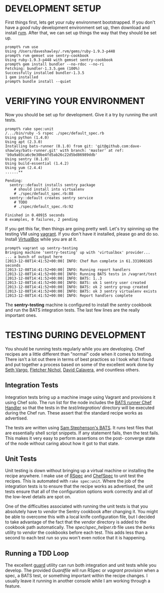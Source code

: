 # DEVELOPMENT SETUP

First things first, lets get your ruby environment bootstrapped.  If you
don't have a *good* ruby development environment set up, then download
and install [rvm][1].  After that, we can set up things the way that they
should be set up.

    prompt% rvm use
    Using /Users/daveshawley/.rvm/gems/ruby-1.9.3-p448
    prompt% rvm gemset use sentry-cookbook
    Using ruby-1.9.3-p448 with gemset sentry-cookbook
    prompt% gem install bundler --no-rdoc --no-ri
    Fetching: bundler-1.3.5.gem (100%)
    Successfully installed bundler-1.3.5
    1 gem installed
    prompt% bundle install --quiet

# VERIFYING YOUR ENVIRONMENT

Now you should be set up for development.  Give it a try by running the
unit tests.

    prompt% rake spec:unit
    /.../bin/ruby -S rspec ./spec/default_spec.rb
    Using python (1.4.0)
    Using apt (2.3.0)
    Installing bats-runner (0.1.0) from git: 'git@github.com:dave-shawley/bats-runner.git' with branch: 'master' at ref: 'b9a9a03ca6c9e30be4fd5ab26c22d5bd86989ddb'
    Using sentry (0.1.0)
    Using build-essential (1.4.2)
    Using yum (2.4.4)
    ......**
    
    Pending:
      sentry::default installs sentry package
        # should install into virtualenv
        # ./spec/default_spec.rb:88
      sentry::default creates sentry service
        # TODO
        # ./spec/default_spec.rb:92
    
    Finished in 0.40915 seconds
    8 examples, 0 failures, 2 pending

If you get this far, then things are going pretty well.  Let's try
spinning up the testing VM using [vagrant][2].  If you don't have it
installed, please go and do so.  Install [VirtualBox][3] while you are
at it.

    prompt% vagrant up sentry-testing
    Bringing machine 'sentry-testing' up with 'virtualbox' provider...
    ... a bunch of output here
    [2013-12-08T14:41:52+00:00] INFO: Chef Run complete in 61.331066165 seconds
    [2013-12-08T14:41:52+00:00] INFO: Running report handlers
    [2013-12-08T14:41:52+00:00] INFO: Running BATS tests in /vagrant/test
    [2013-12-08T14:41:52+00:00] INFO: BATS: 1..3
    [2013-12-08T14:41:52+00:00] INFO: BATS: ok 1 sentry user created
    [2013-12-08T14:41:52+00:00] INFO: BATS: ok 2 sentry group created
    [2013-12-08T14:41:52+00:00] INFO: BATS: ok 3 sentry virtualenv exists
    [2013-12-08T14:41:52+00:00] INFO: Report handlers complete

The **sentry-testing** machine is configured to install the *sentry*
cookbook and run the BATS integration tests.  The last few lines are the
really important ones.

# TESTING DURING DEVELOPMENT

You should be running tests regularly while you are developing.  Chef
recipes are a little different than "normal" code when it comes to testing.
There isn't a lot out there in terms of best practices so I took what I
found and put together a process based on some of the excellent  work done
by [Seth Vargo][8], [Fletcher Nichol][9], [David Calavera][10], and
countless others.

## Integration Tests

Integration tests bring up a machine image using Vagrant and provisions it
using Chef solo.  The run list for the node includes the [BATS runner Chef
Handler][6] so that the tests in the *test/integration/* directory will be
executed during the Chef run.  These assert that the standard recipe works
as advertised.

The tests are written using [Sam Stephenson's BATS][11].  It runs test files
that are essentially shell script snippets.  If any statement fails, then
the test fails.  This makes it very easy to perform assertions on the post-
converge state of the node without caring about how it got to that state.

## Unit Tests

Unit testing is down without bringing up a virtual machine or installing the
recipe anywhere.  I make use of [RSpec][4] and [ChefSpec][5] to unit test
the recipes.  This is automated with `rake spec:unit`.  Where the job of the
integration tests is to ensure that the recipe works as advertised, the unit
tests ensure that all of the configuration options work correctly and all of
the low-level details are spot on.

One of the difficulties associated with running the unit tests is that you
absolutely have to *vendor* the Sentry cookbook after changing it.  You might
be able to overcome this with a local knife configuration file, but I decided
to take advantage of the fact that the *vendor* directory is added to the
cookbook path automatically.  The *spec/spec_helper.rb* file uses the *berks*
utility to *vendor* the cookbooks before each test.  This adds less than a
second to each test run so you won't even notice that it is happening.

## Running a TDD Loop
The excellent [guard][7] utility can run both integration and unit tests
while you develop.  The provided _Guardfile_ will run RSpec or *vagrant
provision* when a spec, a BATS test, or something important within the
recipe changes.  I usually leave it running in another console while I am
working through a feature.


[1]: http://rvm.io/
[2]: http://vagrantup.com/
[3]: https://www.virtualbox.org/
[4]: http://rspec.info/
[5]: https://github.com/acrmp/chefspec/
[6]: https://github.com/dave-shawley/bats-runner
[7]: https://github.com/guard/guard/wiki/
[8]: https://github.com/sethvargo
[9]: https://github.com/test-kitchen/test-kitchen
[10]: https://github.com/calavera/minitest-chef-handler
[11]: https://github.com/sstephenson/bats
